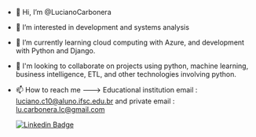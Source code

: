- 👋 Hi, I’m @LucianoCarbonera
- 👀 I’m interested in development and systems analysis
- 🌱 I’m currently learning cloud computing with Azure, and development with Python and Django.
- 💞️ I'm looking to collaborate on projects using python, machine learning, business intelligence, ETL, and other technologies involving python.
- 📫 How to reach me ---> Educational institution email : luciano.c10@aluno.ifsc.edu.br and private email : lu.carbonera.lc@gmail.com
  
  [![Linkedin Badge](https://img.shields.io/badge/-LinkedIn-blue?style=flat-square&logo=Linkedin&logoColor=white&link=https://www.linkedin.com/in/luciano-carbonera/)](https://www.linkedin.com/in/luciano-carbonera/)


<!---
LucianoCarbonera/LucianoCarbonera is a ✨ special ✨ repository because its `README.md` (this file) appears on your GitHub profile.
You can click the Preview link to take a look at your changes.
--->
